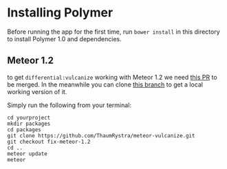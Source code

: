 Installing Polymer
==================

Before running the app for the first time, run `bower install` in this directory to install Polymer 1.0 and dependencies.


## Meteor 1.2

to get `differential:vulcanize` working with Meteor 1.2 we need [this PR](https://github.com/Differential/meteor-vulcanize/pull/25)
to be merged.
In the meanwhile you can clone [this branch](https://github.com/ThaumRystra/meteor-vulcanize/tree/fix-meteor-1.2)
to get a local working version of it.

Simply run the following from your terminal:

```
cd yourproject
mkdir packages
cd packages
git clone https://github.com/ThaumRystra/meteor-vulcanize.git
git checkout fix-meteor-1.2
cd ..
meteor update
meteor
```

